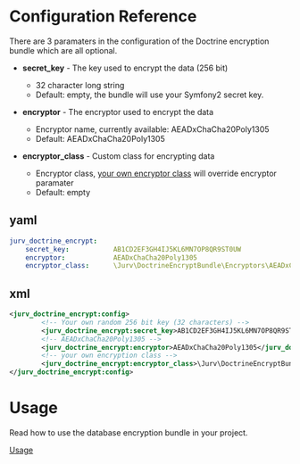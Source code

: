 # Configuration Reference

There are 3 paramaters in the configuration of the Doctrine encryption bundle which are all optional.

* **secret_key** - The key used to encrypt the data (256 bit)
    * 32 character long string
    * Default: empty, the bundle will use your Symfony2 secret key.

* **encryptor** - The encryptor used to encrypt the data
    * Encryptor name, currently available: AEADxChaCha20Poly1305
    * Default: AEADxChaCha20Poly1305

* **encryptor_class** - Custom class for encrypting data
    * Encryptor class, [your own encryptor class](https://github.com/jurv/DoctrineEncryptBundle/blob/master/Resources/doc/custom_encryptor.md) will override encryptor paramater
    * Default: empty
    
## yaml

``` yaml
jurv_doctrine_encrypt:
    secret_key:           AB1CD2EF3GH4IJ5KL6MN7OP8QR9ST0UW                                      # Your own random 256 bit key (32 characters)
    encryptor:            AEADxChaCha20Poly1305                                                 # AEADxChaCha20Poly1305Encryptor
    encryptor_class:      \Jurv\DoctrineEncryptBundle\Encryptors\AEADxChaCha20Poly1305Encryptor # your own encryption class
```

## xml

``` xml 
<jurv_doctrine_encrypt:config>
        <!-- Your own random 256 bit key (32 characters) -->
        <jurv_doctrine_encrypt:secret_key>AB1CD2EF3GH4IJ5KL6MN7OP8QR9ST0UW</jurv_doctrine_encrypt:secret_key>
        <!-- AEADxChaCha20Poly1305 -->
        <jurv_doctrine_encrypt:encryptor>AEADxChaCha20Poly1305</jurv_doctrine_encrypt:encryptor>
        <!-- your own encryption class -->
        <jurv_doctrine_encrypt:encryptor_class>\Jurv\DoctrineEncryptBundle\Encryptors\AEADxChaCha20Poly1305Encryptor</jurv_doctrine_encrypt:encryptor_class>
</jurv_doctrine_encrypt:config>
```

# Usage

Read how to use the database encryption bundle in your project.

[Usage](https://github.com/jurv/DoctrineEncryptBundle/blob/master/Resources/doc/usage.md)